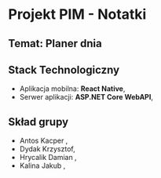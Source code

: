 # Projekt PIM - Notatki

## Temat: Planer dnia


## Stack Technologiczny
 - Aplikacja mobilna: **React Native**,
 - Serwer aplikacji: **ASP.NET Core WebAPI**,


## Skład grupy
- Antos Kacper , 
- Dydak Krzysztof,
- Hrycalik Damian ,
- Kalina Jakub ,

## 